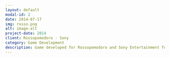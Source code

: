 ```yaml
---
layout: default
modal-id: 2
date: 2014-07-17
img: rosso.png
alt: image-alt
project-date: 2014
client: Rossopomodoro - Sony
category: Game Development
description: Game developed for Rossopomodoro and Sony Entertainment for the latest Ghostbusters movie. The game is a 2D pac-man style game where you are the ghost and you have to avoid the ghostbusters traps. The game had over 10.000 players.
---
```

